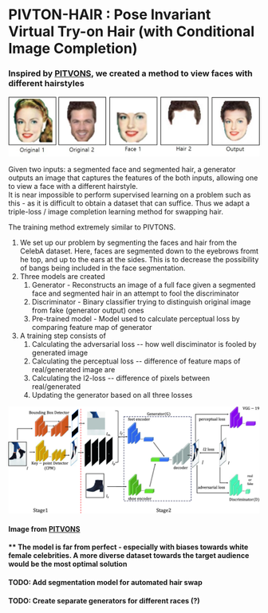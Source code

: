 # PIVTON-HAIR : Pose Invariant Virtual Try-on Hair (with Conditional Image Completion)

### Inspired by [PITVONS](https://link.springer.com/chapter/10.1007/978-3-030-20876-9_41), we created a method to view faces with different hairstyles

![Alt text](images/flow.jpg?raw=true)

<p> Given two inputs: a segmented face and segmented hair, a generator outputs an image that captures the features of the both inputs, allowing one to view a face with a different hairstyle. <br/>
It is near impossible to perform supervised learning on a problem such as this - as it is difficult to obtain a dataset that can suffice.
Thus we adapt a triple-loss / image completion learning method for swapping hair. 
  
The training method extremely similar to PIVTONS.</p>

1. We set up our problem by segmenting the faces and hair from the CelebA dataset. Here, faces are segmented down to the eyebrows fromt he top, and up to the ears at the sides. This is to decrease the possibility of bangs being included in the face segmentation.
2. Three models are created
    1. Generator - Reconstructs an image of a full face given a segmented face and segmented hair in an attempt to fool the discriminator
    2. Discriminator - Binary classifier trying to distinguish original image from fake (generator output) ones
    3. Pre-trained model - Model used to calculate perceptual loss by comparing feature map of generator
3. A training step consists of 
    1. Calculating the adversarial loss -- how well disciminator is fooled by generated image
    2. Calculating the perceptual loss -- difference of feature maps of real/generated image are
    3. Calculating the l2-loss -- difference of pixels between real/generated
    4. Updating the generator based on all three losses

![Alt text](images/training.png?raw=true)
#### Image from [PITVONS](https://link.springer.com/chapter/10.1007/978-3-030-20876-9_41)

#### ** The model is far from perfect - especially with biases towards white female celebrities. A more diverse dataset towards the target audience would be the most optimal solution

#### TODO: Add segmentation model for automated hair swap
#### TODO: Create separate generators for different races (?)
